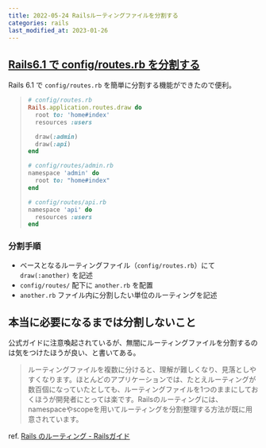 ```yaml
---
title: 2022-05-24 Railsルーティングファイルを分割する
categories: rails
last_modified_at: 2023-01-26
---
```


## [Rails6.1 で config/routes.rb を分割する](https://zenn.dev/shima_zu/articles/divide_rails_routes)

Rails 6.1 で `config/routes.rb` を簡単に分割する機能ができたので便利。

> ```rb
> # config/routes.rb
> Rails.application.routes.draw do
>   root to: 'home#index'
>   resources :users
> 
>   draw(:admin)
>   draw(:api)
> end
> ```
> 
> ```rb
> # config/routes/admin.rb
> namespace 'admin' do
>   root to: "home#index"
> end
> ```
> 
> ```rb
> # config/routes/api.rb
> namespace 'api' do
>   resources :users
> end
> ```

### 分割手順

- ベースとなるルーティングファイル（`config/routes.rb`）にて `draw(:another)` を記述
- `config/routes/` 配下に `another.rb` を配置
- `another.rb` ファイル内に分割したい単位のルーティングを記述

## 本当に必要になるまでは分割しないこと

公式ガイドに注意喚起されているが、無闇にルーティングファイルを分割するのは気をつけたほうが良い、と書いてある。

> ルーティングファイルを複数に分けると、理解が難しくなり、見落としやすくなります。ほとんどのアプリケーションでは、たとえルーティングが数百個になっていたとしても、ルーティングファイルを1つのままにしておくほうが開発者にとっては楽です。Railsのルーティングには、namespaceやscopeを用いてルーティングを分割整理する方法が既に用意されています。

ref. [Rails のルーティング - Railsガイド](https://railsguides.jp/routing.html)
